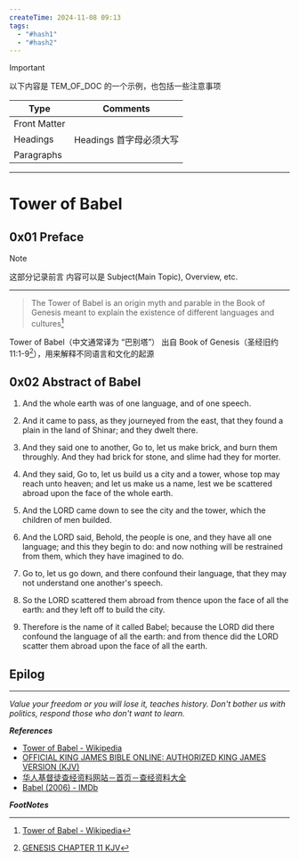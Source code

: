 ```yaml
---
createTime: 2024-11-08 09:13
tags:
  - "#hash1"
  - "#hash2"
---
```


> [!IMPORTANT]
> 以下内容是 TEM_OF_DOC 的一个示例，也包括一些注意事项

| Type         | Comments                |
| ------------ | ----------------------- |
| Front Matter |                         |
| Headings     | Headings 首字母必须大写 | 
| Paragraphs   |                         |


---

# Tower of Babel

## 0x01 Preface

> [!NOTE]
> 这部分记录前言
> 内容可以是 Subject(Main Topic), Overview, etc.

---

> The Tower of Babel is an origin myth and parable in the Book of Genesis meant to explain the existence of different languages and cultures[^1]

Tower of Babel（中文通常译为 “巴别塔”） 出自 Book of Genesis（圣经旧约 11:1-9[^2]），用来解释不同语言和文化的起源

## 0x02 Abstract of Babel



1. And the whole earth was of one language, and of one speech.

2. And it came to pass, as they journeyed from the east, that they found a plain in the land of Shinar; and they dwelt there.

3. And they said one to another, Go to, let us make brick, and burn them throughly. And they had brick for stone, and slime had they for morter.

4. And they said, Go to, let us build us a city and a tower, whose top may reach unto heaven; and let us make us a name, lest we be scattered abroad upon the face of the whole earth.

5. And the LORD came down to see the city and the tower, which the children of men builded.

6. And the LORD said, Behold, the people is one, and they have all one language; and this they begin to do: and now nothing will be restrained from them, which they have imagined to do.

7. Go to, let us go down, and there confound their language, that they may not understand one another's speech.

8. So the LORD scattered them abroad from thence upon the face of all the earth: and they left off to build the city.

9. Therefore is the name of it called Babel; because the LORD did there confound the language of all the earth: and from thence did the LORD scatter them abroad upon the face of all the earth.


## Epilog



---
*Value your freedom or you will lose it, teaches history. Don't bother us with politics, respond those who don't want to learn.*

***References***

- [Tower of Babel - Wikipedia](https://en.wikipedia.org/wiki/Tower_of_Babel)
- [OFFICIAL KING JAMES BIBLE ONLINE: AUTHORIZED KING JAMES VERSION (KJV)](https://www.kingjamesbibleonline.org)
- [华人基督徒查经资料网站－首页－查经资料大全](https://www.ccbiblestudy.net/index-S.htm)
- [Babel (2006) - IMDb](https://www.imdb.com/title/tt0449467/)

***FootNotes***

[^1]:[Tower of Babel - Wikipedia](https://en.wikipedia.org/wiki/Tower_of_Babel)
[^2]:[GENESIS CHAPTER 11 KJV](https://www.kingjamesbibleonline.org/Genesis-Chapter-11/)
[^3]:[创十一](https://www.ccbiblestudy.org/Old%20Testament/01Gen/01CS11.htm)

